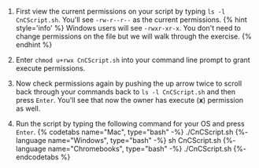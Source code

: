 1. First view the current permissions on your script by typing `ls -l CnCScript.sh`.  You'll see `-rw-r--r--` as the current permissions.
    {% hint style='info' %}
Windows users will see `-rwxr-xr-x`. You don't need to change permissions on the file but we will walk through the exercise.
    {% endhint %}

1. Enter `chmod u+rwx CnCScript.sh` <i class="fa fa-share fa-rotate-180"></i> into your command line prompt to grant execute permissions.

1. Now check permissions again by pushing the up arrow twice to scroll back through your commands back to `ls -l CnCScript.sh` and then press `Enter`. You'll see that now the owner has execute (**x**) permission as well. 

1. Run the script by typing the following command for your OS and press `Enter`. 
   {% codetabs name="Mac", type="bash" -%} 
   ./CnCScript.sh
   {%- language name="Windows", type="bash" -%} 
   sh CnCScript.sh
   {%- language name="Chromebooks", type="bash" -%} 
   ./CnCScript.sh
   {%- endcodetabs %}


